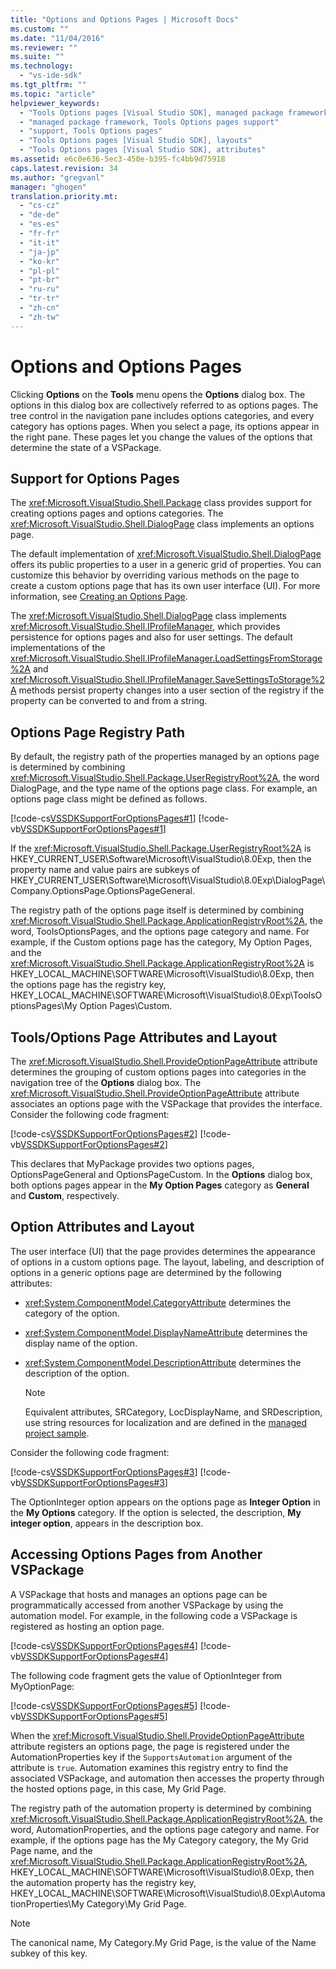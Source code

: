 ```yaml
---
title: "Options and Options Pages | Microsoft Docs"
ms.custom: ""
ms.date: "11/04/2016"
ms.reviewer: ""
ms.suite: ""
ms.technology: 
  - "vs-ide-sdk"
ms.tgt_pltfrm: ""
ms.topic: "article"
helpviewer_keywords: 
  - "Tools Options pages [Visual Studio SDK], managed package framework support"
  - "managed package framework, Tools Options pages support"
  - "support, Tools Options pages"
  - "Tools Options pages [Visual Studio SDK], layouts"
  - "Tools Options pages [Visual Studio SDK], attributes"
ms.assetid: e6c0e636-5ec3-450e-b395-fc4bb9d75918
caps.latest.revision: 34
ms.author: "gregvanl"
manager: "ghogen"
translation.priority.mt: 
  - "cs-cz"
  - "de-de"
  - "es-es"
  - "fr-fr"
  - "it-it"
  - "ja-jp"
  - "ko-kr"
  - "pl-pl"
  - "pt-br"
  - "ru-ru"
  - "tr-tr"
  - "zh-cn"
  - "zh-tw"
---
```

# Options and Options Pages
Clicking **Options** on the **Tools** menu opens the **Options** dialog box. The options in this dialog box are collectively referred to as options pages. The tree control in the navigation pane includes options categories, and every category has options pages. When you select a page, its options appear in the right pane. These pages let you change the values of the options that determine the state of a VSPackage.  
  
## Support for Options Pages  
 The <xref:Microsoft.VisualStudio.Shell.Package> class provides support for creating options pages and options categories. The <xref:Microsoft.VisualStudio.Shell.DialogPage> class implements an options page.  
  
 The default implementation of <xref:Microsoft.VisualStudio.Shell.DialogPage> offers its public properties to a user in a generic grid of properties. You can customize this behavior by overriding various methods on the page to create a custom options page that has its own user interface (UI). For more information, see [Creating an Options Page](../../extensibility/creating-an-options-page.md).  
  
 The <xref:Microsoft.VisualStudio.Shell.DialogPage> class implements <xref:Microsoft.VisualStudio.Shell.IProfileManager>, which provides persistence for options pages and also for user settings. The default implementations of the <xref:Microsoft.VisualStudio.Shell.IProfileManager.LoadSettingsFromStorage%2A> and <xref:Microsoft.VisualStudio.Shell.IProfileManager.SaveSettingsToStorage%2A> methods persist property changes into a user section of the registry if the property can be converted to and from a string.  
  
## Options Page Registry Path  
 By default, the registry path of the properties managed by an options page is determined by combining <xref:Microsoft.VisualStudio.Shell.Package.UserRegistryRoot%2A>, the word DialogPage, and the type name of the options page class. For example, an options page class might be defined as follows.  
  
 [!code-cs[VSSDKSupportForOptionsPages#1](../../extensibility/internals/codesnippet/CSharp/options-and-options-pages_1.cs)]
 [!code-vb[VSSDKSupportForOptionsPages#1](../../extensibility/internals/codesnippet/VisualBasic/options-and-options-pages_1.vb)]  
  
 If the <xref:Microsoft.VisualStudio.Shell.Package.UserRegistryRoot%2A> is HKEY_CURRENT_USER\Software\Microsoft\VisualStudio\8.0Exp, then the property name and value pairs are subkeys of HKEY_CURRENT_USER\Software\Microsoft\VisualStudio\8.0Exp\DialogPage\Company.OptionsPage.OptionsPageGeneral.  
  
 The registry path of the options page itself is determined by combining <xref:Microsoft.VisualStudio.Shell.Package.ApplicationRegistryRoot%2A>, the word, ToolsOptionsPages, and the options page category and name. For example, if the Custom options page has the category, My Option Pages, and the <xref:Microsoft.VisualStudio.Shell.Package.ApplicationRegistryRoot%2A> is HKEY_LOCAL_MACHINE\SOFTWARE\Microsoft\VisualStudio\8.0Exp, then the options page has the registry key, HKEY_LOCAL_MACHINE\SOFTWARE\Microsoft\VisualStudio\8.0Exp\ToolsOptionsPages\My Option Pages\Custom.  
  
## Tools/Options Page Attributes and Layout  
 The <xref:Microsoft.VisualStudio.Shell.ProvideOptionPageAttribute> attribute determines the grouping of custom options pages into categories in the navigation tree of the **Options** dialog box. The <xref:Microsoft.VisualStudio.Shell.ProvideOptionPageAttribute> attribute associates an options page with the VSPackage that provides the interface. Consider the following code fragment:  
  
 [!code-cs[VSSDKSupportForOptionsPages#2](../../extensibility/internals/codesnippet/CSharp/options-and-options-pages_2.cs)]
 [!code-vb[VSSDKSupportForOptionsPages#2](../../extensibility/internals/codesnippet/VisualBasic/options-and-options-pages_2.vb)]  
  
 This declares that MyPackage provides two options pages, OptionsPageGeneral and OptionsPageCustom. In the **Options** dialog box, both options pages appear in the **My Option Pages** category as **General** and **Custom**, respectively.  
  
## Option Attributes and Layout  
 The user interface (UI) that the page provides determines the appearance of options in a custom options page. The layout, labeling, and description of options in a generic options page are determined by the following attributes:  
  
-   <xref:System.ComponentModel.CategoryAttribute> determines the category of the option.  
  
-   <xref:System.ComponentModel.DisplayNameAttribute> determines the display name of the option.  
  
-   <xref:System.ComponentModel.DescriptionAttribute> determines the description of the option.  
  
    > [!NOTE]
    >  Equivalent attributes, SRCategory, LocDisplayName, and SRDescription, use string resources for localization and are defined in the [managed project sample](http://go.microsoft.com/fwlink/?LinkId=122774).  
  
 Consider the following code fragment:  
  
 [!code-cs[VSSDKSupportForOptionsPages#3](../../extensibility/internals/codesnippet/CSharp/options-and-options-pages_3.cs)]
 [!code-vb[VSSDKSupportForOptionsPages#3](../../extensibility/internals/codesnippet/VisualBasic/options-and-options-pages_3.vb)]  
  
 The OptionInteger option appears on the options page as **Integer Option** in the **My Options** category. If the option is selected, the description, **My integer option**, appears in the description box.  
  
## Accessing Options Pages from Another VSPackage  
 A VSPackage that hosts and manages an options page can be programmatically accessed from another VSPackage by using the automation model. For example, in the following code a VSPackage is registered as hosting an option page.  
  
 [!code-cs[VSSDKSupportForOptionsPages#4](../../extensibility/internals/codesnippet/CSharp/options-and-options-pages_4.cs)]
 [!code-vb[VSSDKSupportForOptionsPages#4](../../extensibility/internals/codesnippet/VisualBasic/options-and-options-pages_4.vb)]  
  
 The following code fragment gets the value of OptionInteger from MyOptionPage:  
  
 [!code-cs[VSSDKSupportForOptionsPages#5](../../extensibility/internals/codesnippet/CSharp/options-and-options-pages_5.cs)]
 [!code-vb[VSSDKSupportForOptionsPages#5](../../extensibility/internals/codesnippet/VisualBasic/options-and-options-pages_5.vb)]  
  
 When the <xref:Microsoft.VisualStudio.Shell.ProvideOptionPageAttribute> attribute registers an options page, the page is registered under the AutomationProperties key if the `SupportsAutomation` argument of the attribute is `true`. Automation examines this registry entry to find the associated VSPackage, and automation then accesses the property through the hosted options page, in this case, My Grid Page.  
  
 The registry path of the automation property is determined by combining <xref:Microsoft.VisualStudio.Shell.Package.ApplicationRegistryRoot%2A>, the word, AutomationProperties, and the options page category and name. For example, if the options page has the My Category category, the My Grid Page name, and the <xref:Microsoft.VisualStudio.Shell.Package.ApplicationRegistryRoot%2A>, HKEY_LOCAL_MACHINE\SOFTWARE\Microsoft\VisualStudio\8.0Exp, then the automation property has the registry key, HKEY_LOCAL_MACHINE\SOFTWARE\Microsoft\VisualStudio\8.0Exp\AutomationProperties\My Category\My Grid Page.  
  
> [!NOTE]
>  The canonical name, My Category.My Grid Page, is the value of the Name subkey of this key.